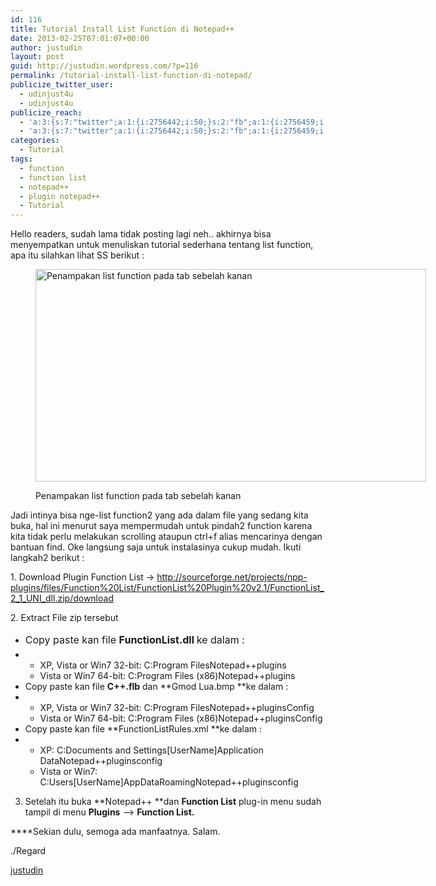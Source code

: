 ```yaml
---
id: 116
title: Tutorial Install List Function di Notepad++
date: 2013-02-25T07:01:07+00:00
author: justudin
layout: post
guid: http://justudin.wordpress.com/?p=116
permalink: /tutorial-install-list-function-di-notepad/
publicize_twitter_user:
  - udinjust4u
  - udinjust4u
publicize_reach:
  - 'a:3:{s:7:"twitter";a:1:{i:2756442;i:50;}s:2:"fb";a:1:{i:2756459;i:364;}s:2:"wp";a:1:{i:0;i:6;}}'
  - 'a:3:{s:7:"twitter";a:1:{i:2756442;i:50;}s:2:"fb";a:1:{i:2756459;i:364;}s:2:"wp";a:1:{i:0;i:6;}}'
categories:
  - Tutorial
tags:
  - function
  - function list
  - notepad++
  - plugin notepad++
  - Tutorial
---
```

Hello readers, sudah lama tidak posting lagi neh.. akhirnya bisa menyempatkan untuk menuliskan tutorial sederhana tentang list function, apa itu silahkan lihat SS berikut : <!--more--><figure id="attachment_117" style="width: 625px" class="wp-caption aligncenter">

[<img class="size-large wp-image-117" alt="Penampakan list function pada tab sebelah kanan" src="http://test.justudin.com/wp-content/uploads/2013/02/list-function.png?w=625" width="625" height="340" srcset="http://test.justudin.com/wp-content/uploads/2013/02/list-function-300x163.png 300w, http://test.justudin.com/wp-content/uploads/2013/02/list-function-768x418.png 768w, http://test.justudin.com/wp-content/uploads/2013/02/list-function-1024x558.png 1024w, http://test.justudin.com/wp-content/uploads/2013/02/list-function-1200x654.png 1200w, http://test.justudin.com/wp-content/uploads/2013/02/list-function.png 1366w" sizes="(max-width: 625px) 100vw, 625px" />](http://test.justudin.com/wp-content/uploads/2013/02/list-function.png)<figcaption class="wp-caption-text">Penampakan list function pada tab sebelah kanan</figcaption></figure> 

<p style="text-align:left;">
  Jadi intinya bisa nge-list function2 yang ada dalam file yang sedang kita buka, hal ini menurut saya mempermudah untuk pindah2 function karena kita tidak perlu melakukan scrolling ataupun ctrl+f alias mencarinya dengan bantuan find. Oke langsung saja untuk instalasinya cukup mudah. Ikuti langkah2 berikut :
</p>

<p style="text-align:left;">
  1. Download Plugin Function List -> <a href="http://sourceforge.net/projects/npp-plugins/files/Function%20List/FunctionList%20Plugin%20v2.1/FunctionList_2_1_UNI_dll.zip/download">http://sourceforge.net/projects/npp-plugins/files/Function%20List/FunctionList%20Plugin%20v2.1/FunctionList_2_1_UNI_dll.zip/download</a>
</p>

<p style="text-align:left;">
  2. Extract File zip tersebut
</p>

  * <span style="line-height:1.714285714;font-size:1rem;">Copy paste kan file <strong>FunctionList.dll </strong>ke dalam :</span>
  *   * XP, Vista or Win7 32-bit: C:Program FilesNotepad++plugins
      * Vista or Win7 64-bit: C:Program Files (x86)Notepad++plugins
  * Copy paste kan file **C++.flb** dan **Gmod Lua.bmp **ke dalam :
  *   * XP, Vista or Win7 32-bit: C:Program FilesNotepad++pluginsConfig
      * Vista or Win7 64-bit: C:Program Files (x86)Notepad++pluginsConfig
  * Copy paste kan file **FunctionListRules.xml **ke dalam :
  *   * XP: C:Documents and Settings[UserName]Application DataNotepad++pluginsconfig
      * Vista or Win7: C:Users[UserName]AppDataRoamingNotepad++pluginsconfig

3. Setelah itu buka **Notepad++ **dan **Function List** plug-in menu sudah tampil di menu **Plugins** –> **Function List.**

****Sekian dulu, semoga ada manfaatnya. Salam.

./Regard

<a href="http://linkedin.com/in/justudin/" target="_blank">justudin</a>